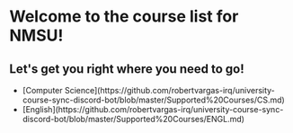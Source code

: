 # Welcome to the course list for NMSU!

## Let's get you right where you need to go!
<ul>
    <li> [Computer Science](https://github.com/robertvargas-irq/university-course-sync-discord-bot/blob/master/Supported%20Courses/CS.md)
    <li> [English](https://github.com/robertvargas-irq/university-course-sync-discord-bot/blob/master/Supported%20Courses/ENGL.md)
</ul>